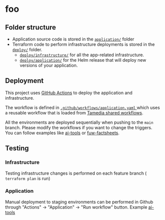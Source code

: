 # foo

## Folder structure

* Application source code is stored in the [`application/`](./application/) folder
* Terraform code to perform infrastructure deployments is stored in the [`deploy/`](./deploy/) folder. 
    - [`deploy/infrastructure/`](./deploy/infrastructure/) for all the app-related infrastructure. 
    - [`deploy/application/`](./deploy/application/) for the Helm release that will deploy new versions of your application.

## Deployment

This project uses [GitHub Actions](https://docs.github.com/en/actions) to deploy the application and infrastructure. 

The workflow is defined in [ `.github/workflows/application.yaml` ](.github/workflows/application.yaml) which uses a reusable workflow that is loaded from [Tamedia shared workflows](https://github.com/tx-pts-dai/github-workflows).

All the environments are deployed sequentially when pushing to the `main` branch. Please modify the workflows if you want to change the triggers. You can follow examples like [ai-tools](https://github.com/DND-IT/discovery-ai-tools) or [fuw-factsheets](https://github.com/DND-IT/fuw-factsheets).

## Testing

### Infrastructure

Testing infrastructure changes is performed on each feature branch ( `terraform plan` is run)

### Application

Manual deployment to staging environments can be performed in Github through "Actions" -> "Application" -> "Run workflow" button. Example [ai-tools](https://github.com/DND-IT/discovery-ai-tools/actions/workflows/application.yaml)
